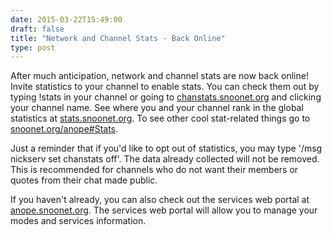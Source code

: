 ```yaml
--- 
date: 2015-03-22T15:49:00
draft: false
title: "Network and Channel Stats - Back Online"
type: post
---
```


After much anticipation, network and channel stats are now back online! Invite statistics to your channel to enable stats. You can check them out by typing !stats in your channel or going to [chanstats.snoonet.org](https://chanstats.snoonet.org) and clicking your channel name. See where you and your channel rank in the global statistics at [stats.snoonet.org](https://stats.snoonet.org). To see other cool stat-related things go to [snoonet.org/anope#Stats](/anope#Stats).

Just a reminder that if you'd like to opt out of statistics, you may type '/msg nickserv set chanstats off'. The data already collected will not be removed.  This is recommended for channels who do not want their members or quotes from their chat made public.

If you haven't already, you can also check out the services web portal at [anope.snoonet.org](https://anope.snoonet.org).  The services web portal will allow you to manage your modes and services information.
